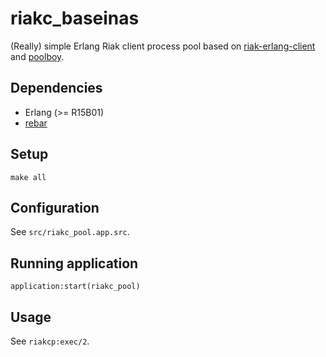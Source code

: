 # riakc\_baseinas

(Really) simple Erlang Riak client process pool based on
[riak-erlang-client][2] and [poolboy][3].

## Dependencies

* Erlang (>= R15B01)
* [rebar][1]

## Setup

`make all`

## Configuration

See `src/riakc_pool.app.src`.

## Running application

`application:start(riakc_pool)`

## Usage

See `riakcp:exec/2`.

[1]: https://github.com/rebar/rebar
[2]: https://github.com/basho/riak-erlang-client
[3]: https://github.com/devinus/poolboy
